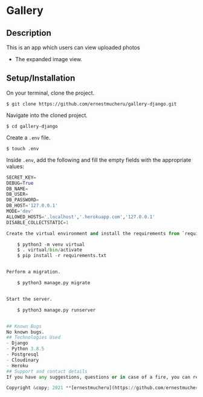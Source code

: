 # Gallery
## Description
This is an app which users can view uploaded photos


- The expanded image view.
## Setup/Installation
On your terminal, clone the project.
    
    $ git clone https://github.com/ernestmucheru/gallery-django.git
    

Navigate into the cloned project.

    $ cd gallery-django

Create a `.env` file.

    $ touch .env

Inside `.env`, add the following and fill the empty fields with the appropriate values:

```python
SECRET_KEY=
DEBUG=True
DB_NAME=
DB_USER=
DB_PASSWORD=
DB_HOST='127.0.0.1'
MODE='dev'
ALLOWED_HOSTS='.localhost','.herokuapp.com','127.0.0.1'
DISABLE_COLLECTSTATIC=1

Create the virtual environment and install the requirements from `requirements.txt`

    $ python3 -m venv virtual
    $ . virtual/bin/activate
    $ pip install -r requirements.txt


Perform a migration.

    $ python3 manage.py migrate


Start the server.

    $ python3 manage.py runserver


## Known Bugs
No known bugs.
## Technologies Used
- Django
- Python 3.8.5
- Postgresql
- Cloudinary
- Heroku
## Support and contact details
If you have any suggestions, questions or in case of a fire, you can reach the developer via [email](mailto:erenestmucheru254@gmail.com).

Copyright &copy; 2021 **[ernestmucheru](https://github.com/ernestmucheru)**
